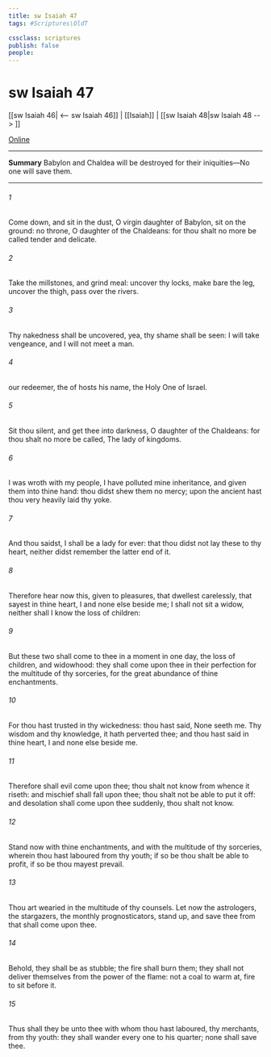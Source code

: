 ```yaml
---
title: sw Isaiah 47
tags: #Scriptures\OldT

cssclass: scriptures
publish: false
people:
---
```


# sw Isaiah 47
[[sw Isaiah 46| <-- sw Isaiah 46]] | [[Isaiah]] | [[sw Isaiah 48|sw Isaiah 48 --> ]]

[Online](https://churchofjesuschrist.org/study/scriptures/ot/isa/47?lang=eng)

---
__Summary__
Babylon and Chaldea will be destroyed for their iniquities—No one will save them.

---
###### 1 
Come down, and sit in the dust, O virgin daughter of Babylon, sit on the ground:  no throne, O daughter of the Chaldeans: for thou shalt no more be called tender and delicate.

###### 2 
Take the millstones, and grind meal: uncover thy locks, make bare the leg, uncover the thigh, pass over the rivers.

###### 3 
Thy nakedness shall be uncovered, yea, thy shame shall be seen: I will take vengeance, and I will not meet  a man.

###### 4 
 our redeemer, the  of hosts  his name, the Holy One of Israel.

###### 5 
Sit thou silent, and get thee into darkness, O daughter of the Chaldeans: for thou shalt no more be called, The lady of kingdoms.

###### 6 
I was wroth with my people, I have polluted mine inheritance, and given them into thine hand: thou didst shew them no mercy; upon the ancient hast thou very heavily laid thy yoke.

###### 7 
And thou saidst, I shall be a lady for ever:  that thou didst not lay these  to thy heart, neither didst remember the latter end of it.

###### 8 
Therefore hear now this,  given to pleasures, that dwellest carelessly, that sayest in thine heart, I  and none else beside me; I shall not sit  a widow, neither shall I know the loss of children:

###### 9 
But these two  shall come to thee in a moment in one day, the loss of children, and widowhood: they shall come upon thee in their perfection for the multitude of thy sorceries,  for the great abundance of thine enchantments.

###### 10 
For thou hast trusted in thy wickedness: thou hast said, None seeth me. Thy wisdom and thy knowledge, it hath perverted thee; and thou hast said in thine heart, I  and none else beside me.

###### 11 
Therefore shall evil come upon thee; thou shalt not know from whence it riseth: and mischief shall fall upon thee; thou shalt not be able to put it off: and desolation shall come upon thee suddenly,  thou shalt not know.

###### 12 
Stand now with thine enchantments, and with the multitude of thy sorceries, wherein thou hast laboured from thy youth; if so be thou shalt be able to profit, if so be thou mayest prevail.

###### 13 
Thou art wearied in the multitude of thy counsels. Let now the astrologers, the stargazers, the monthly prognosticators, stand up, and save thee from  that shall come upon thee.

###### 14 
Behold, they shall be as stubble; the fire shall burn them; they shall not deliver themselves from the power of the flame:  not  a coal to warm at,  fire to sit before it.

###### 15 
Thus shall they be unto thee with whom thou hast laboured,  thy merchants, from thy youth: they shall wander every one to his quarter; none shall save thee.

